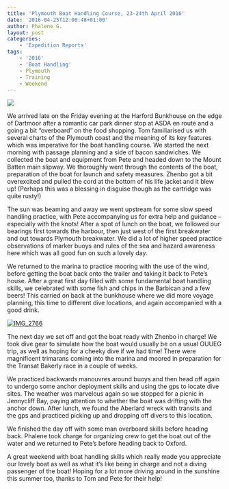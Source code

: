 ```yaml
---
title: 'Plymouth Boat Handling Course, 23-24th April 2016'
date: '2016-04-25T12:00:48+01:00'
author: Phalene G.
layout: post
categories:
    - 'Expedition Reports'
tags:
    - '2016'
    - 'Boat Handling'
    - Plymouth
    - Training
    - Weekend
---
```


![](http://ouueg.com/wp-content/uploads/2016/06/IMG_2707.jpg)

We arrived late on the Friday evening at the Harford Bunkhouse on the edge of Dartmoor after a romantic car park dinner stop at ASDA en route and a going a bit “overboard” on the food shopping. Tom familiarised us with several charts of the Plymouth coast and the meaning of its key features which was imperative for the boat handling course. We started the next morning with passage planning and a side of bacon sandwiches. We collected the boat and equipment from Pete and headed down to the Mount Batten main slipway. We thoroughly went through the contents of the boat, preparation of the boat for launch and safety measures. Zhenbo got a bit overexcited and pulled the cord at the bottom of his life jacket and it blew up! (Perhaps this was a blessing in disguise though as the cartridge was quite rusty!)

The sun was beaming and away we went upstream for some slow speed handling practice, with Pete accompanying us for extra help and guidance – especially with the knots! After a spot of lunch on the boat, we followed our bearings first towards the harbour, then just west of the first breakwater and out towards Plymouth breakwater. We did a lot of higher speed practice observations of marker buoys and rules of the sea and hazard awareness here which was all good fun on such a lovely day.

We returned to the marina to practice mooring with the use of the wind, before getting the boat back onto the trailer and taking it back to Pete’s house. After a great first day filled with some fundamental boat handling skills, we celebrated with some fish and chips in the Barbican and a few beers! This carried on back at the bunkhouse where we did more voyage planning, this time to different dive locations, and again accompanied with a good drink. 

[![IMG_2766](http://ouueg.com/wp-content/uploads/2016/04/IMG_2766-2500x983.jpg)](http://ouueg.com/wp-content/uploads/2016/04/IMG_2766.jpg)

The next day we set off and got the boat ready with Zhenbo in charge! We took dive gear to simulate how the boat would usually be on a usual OUUEG trip, as well as hoping for a cheeky dive if we had time! There were magnificent trimarans coming into the marina and moored in preparation for the Transat Bakerly race in a couple of weeks. 

We practiced backwards manouvres around buoys and then head off again to undergo some anchor deployment skills and using the gps to locate dive sites. The weather was marvelous again so we stopped for a picnic in Jennycliff Bay, paying attention to whether the boat was drifting with the anchor down. After lunch, we found the Aberlard wreck with transits and the gps and practiced picking up and dropping off divers to this location. 

We finished the day off with some man overboard skills before heading back. Phalene took charge for organizing crew to get the boat out of the water and we returned to Pete’s before heading back to Oxford.

A great weekend with boat handling skills which really made you appreciate our lovely boat as well as what it’s like being in charge and not a diving passenger of the boat! Hoping for a lot more driving around in the sunshine this summer too, thanks to Tom and Pete for their help!
